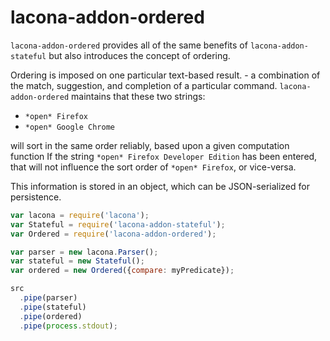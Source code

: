 lacona-addon-ordered
====================

`lacona-addon-ordered` provides all of the same benefits of `lacona-addon-stateful` but also introduces the concept of ordering.

Ordering is imposed on one particular text-based result. - a combination of the match, suggestion, and completion of a particular command. `lacona-addon-ordered` maintains that these two strings:

- `*open* Firefox`
- `*open* Google Chrome`

will sort in the same order reliably, based upon a given computation function If the string `*open* Firefox Developer Edition` has been entered, that will not influence the sort order of `*open* Firefox`, or vice-versa.



This information is stored in an object, which can be JSON-serialized for persistence.

```js
var lacona = require('lacona');
var Stateful = require('lacona-addon-stateful');
var Ordered = require('lacona-addon-ordered');

var parser = new lacona.Parser();
var stateful = new Stateful();
var ordered = new Ordered({compare: myPredicate});

src
  .pipe(parser)
  .pipe(stateful)
  .pipe(ordered)
  .pipe(process.stdout);
```

